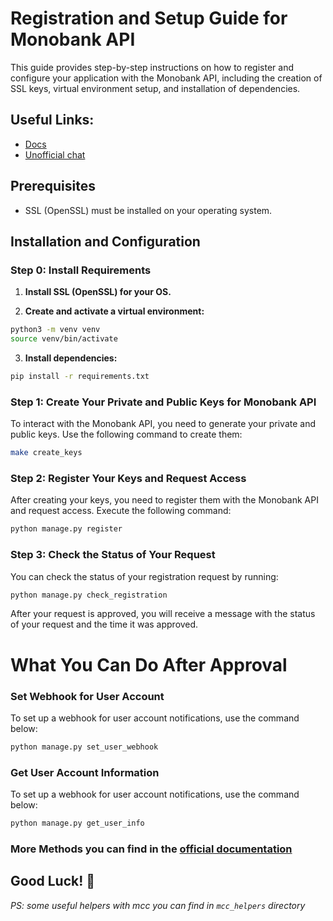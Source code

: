 Registration and Setup Guide for Monobank API
=============================================

This guide provides step-by-step instructions on how to register and configure your application with the Monobank API,
including the creation of SSL keys, virtual environment setup, and installation of dependencies.

## Useful Links:
* [Docs](https://api.monobank.ua/docs/)
* [Unofficial chat](https://t.me/monobankunofficial)

Prerequisites
-------------

* SSL (OpenSSL) must be installed on your operating system.

Installation and Configuration
------------------------------

### Step 0: Install Requirements

1. **Install SSL (OpenSSL) for your OS.**

2. **Create and activate a virtual environment:**

```bash
python3 -m venv venv
source venv/bin/activate
```
    
3. **Install dependencies:**

```bash
pip install -r requirements.txt
```

### Step 1: Create Your Private and Public Keys for Monobank API

To interact with the Monobank API, you need to generate your private and public keys. Use the following command to
create them:

```bash
make create_keys
```

### Step 2: Register Your Keys and Request Access

After creating your keys, you need to register them with the Monobank API and request access. Execute the following
command:

```bash
python manage.py register
```

### Step 3: Check the Status of Your Request

You can check the status of your registration request by running:

```bash
python manage.py check_registration
```

After your request is approved, you will receive a message with the status of your request and the time it was approved.

# What You Can Do After Approval

### Set Webhook for User Account

To set up a webhook for user account notifications, use the command below:

```bash
python manage.py set_user_webhook
```

### Get User Account Information

To set up a webhook for user account notifications, use the command below:

```bash
python manage.py get_user_info
```

### More Methods you can find in the [official documentation](https://api.monobank.ua/docs/)

## Good Luck! 🚀


_PS: some useful helpers with mcc you can find in `mcc_helpers` directory_
